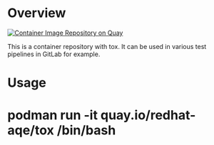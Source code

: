 # Overview

[![Container Image Repository on
Quay](https://quay.io/repository/redhat-aqe/tox/status "Container Image
Repository on Quay")](https://quay.io/repository/redhat-aqe/tox)

This is a container repository with tox. It can be used in various test
pipelines in GitLab for example.

# Usage

# podman run -it quay.io/redhat-aqe/tox /bin/bash
